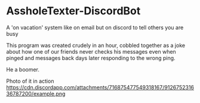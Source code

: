 # AssholeTexter-DiscordBot
A 'on vacation' system like on email but on discord to tell others you are busy

This program was created crudely in an hour, cobbled together as a joke about how one of our friends never checks his messages even when pinged and messages back days later responding to the wrong ping.

He a boomer.

Photo of it in action
https://cdn.discordapp.com/attachments/716875477549318167/912675231636787200/example.png
